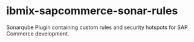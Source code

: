 # ibmix-sapcommerce-sonar-rules
Sonarqube Plugin containing custom rules and security hotspots for SAP Commerce development.
